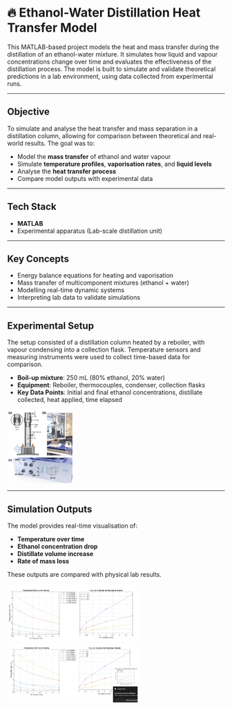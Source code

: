 # 🔥 Ethanol-Water Distillation Heat Transfer Model

This MATLAB-based project models the heat and mass transfer during the distillation of an ethanol-water mixture. It simulates how liquid and vapour concentrations change over time and evaluates the effectiveness of the distillation process. The model is built to simulate and validate theoretical predictions in a lab environment, using data collected from experimental runs.

---

## Objective

To simulate and analyse the heat transfer and mass separation in a distillation column, allowing for comparison between theoretical and real-world results. The goal was to:

- Model the **mass transfer** of ethanol and water vapour  
- Simulate **temperature profiles**, **vaporisation rates**, and **liquid levels**  
- Analyse the **heat transfer process**  
- Compare model outputs with experimental data  

---

## Tech Stack

- **MATLAB**  
- Experimental apparatus (Lab-scale distillation unit)  

---

## Key Concepts

- Energy balance equations for heating and vaporisation  
- Mass transfer of multicomponent mixtures (ethanol + water)  
- Modelling real-time dynamic systems  
- Interpreting lab data to validate simulations  

---

## Experimental Setup

The setup consisted of a distillation column heated by a reboiler, with vapour condensing into a collection flask. Temperature sensors and measuring instruments were used to collect time-based data for comparison.

- **Boil-up mixture**: 250 mL (80% ethanol, 20% water)  
- **Equipment**: Reboiler, thermocouples, condenser, collection flasks  
- **Key Data Points**: Initial and final ethanol concentrations, distillate collected, heat applied, time elapsed  

<img src="Screenshot 2025-09-05 104749.png" height="30%" width="30%" />

---

## Simulation Outputs

The model provides real-time visualisation of:

- **Temperature over time**  
- **Ethanol concentration drop**  
- **Distillate volume increase**  
- **Rate of mass loss**  

These outputs are compared with physical lab results.

<img src="Screenshot 2025-09-05 104231.png" height="60%" width="60%" />
<img src="Screenshot 2025-09-05 104222.png" height="60%" width="60%" />
